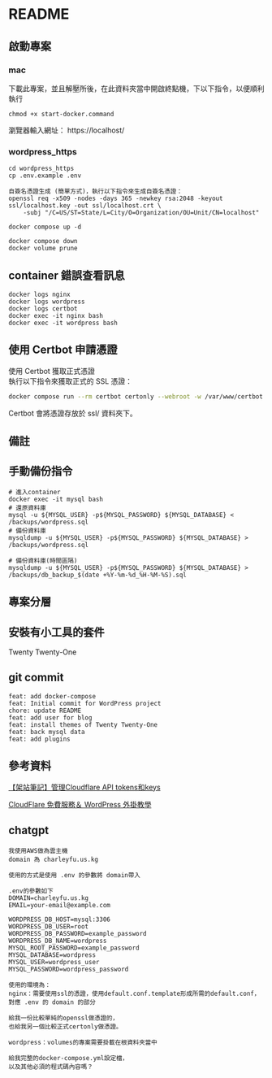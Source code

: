 # README
## 啟動專案 
<!-- ### wordpress_docker
~~~
cd wordpress_https
cp .env.example .env
docker compose up -d

瀏覽器輸入網址：
http://localhost/wp-admin/install.php

docker compose down
docker volume prune
~~~ -->

### mac
下載此專案，並且解壓所後，在此資料夾當中開啟終點機，下以下指令，以便順利執行
~~~
chmod +x start-docker.command
~~~

瀏覽器輸入網址： https://localhost/

### wordpress_https
~~~
cd wordpress_https
cp .env.example .env

自簽名憑證生成 (簡單方式)，執行以下指令來生成自簽名憑證：
openssl req -x509 -nodes -days 365 -newkey rsa:2048 -keyout ssl/localhost.key -out ssl/localhost.crt \
    -subj "/C=US/ST=State/L=City/O=Organization/OU=Unit/CN=localhost"

docker compose up -d

docker compose down
docker volume prune
~~~

## container 錯誤查看訊息
~~~
docker logs nginx
docker logs wordpress
docker logs certbot
docker exec -it nginx bash
docker exec -it wordpress bash
~~~

## 使用 Certbot 申請憑證

使用 Certbot 獲取正式憑證  
執行以下指令來獲取正式的 SSL 憑證：
~~~bash
docker compose run --rm certbot certonly --webroot -w /var/www/certbot -d $DOMAIN --email $EMAIL --agree-tos --no-eff-email --force-renewal
~~~

Certbot 會將憑證存放於 ssl/ 資料夾下。

## 備註

## 手動備份指令
~~~
# 進入container
docker exec -it mysql bash
# 還原資料庫
mysql -u ${MYSQL_USER} -p${MYSQL_PASSWORD} ${MYSQL_DATABASE} < /backups/wordpress.sql
# 備份資料庫
mysqldump -u ${MYSQL_USER} -p${MYSQL_PASSWORD} ${MYSQL_DATABASE} > /backups/wordpress.sql

# 備份資料庫(時間區隔)
mysqldump -u ${MYSQL_USER} -p${MYSQL_PASSWORD} ${MYSQL_DATABASE} > /backups/db_backup_$(date +%Y-%m-%d_%H-%M-%S).sql
~~~

## 專案分層

## 安裝有小工具的套件
Twenty Twenty-One

## git commit
~~~
feat: add docker-compose
feat: Initial commit for WordPress project
chore: update README
feat: add user for blog
feat: install themes of Twenty Twenty-One
feat: back mysql data
feat: add plugins
~~~

## 參考資料
[【架站筆記】管理Cloudflare API tokens和keys](https://abigalefocus.medium.com/%E6%9E%B6%E7%AB%99%E7%AD%86%E8%A8%98-%E7%AE%A1%E7%90%86cloudflare-api-tokens%E5%92%8Ckeys-1bd6ad24883e)

[CloudFlare 免費服務＆ WordPress 外掛教學](https://host.com.tw/cloudflare)

## chatgpt
~~~
我使用AWS做為雲主機
domain 為 charleyfu.us.kg

使用的方式是使用 .env 的參數將 domain帶入

.env的參數如下
DOMAIN=charleyfu.us.kg
EMAIL=your-email@example.com

WORDPRESS_DB_HOST=mysql:3306
WORDPRESS_DB_USER=root
WORDPRESS_DB_PASSWORD=example_password
WORDPRESS_DB_NAME=wordpress
MYSQL_ROOT_PASSWORD=example_password
MYSQL_DATABASE=wordpress
MYSQL_USER=wordpress_user
MYSQL_PASSWORD=wordpress_password

使用的環境為：
nginx：需要使用ssl的憑證，使用default.conf.template形成所需的default.conf，對應 .env 的 domain 的部分

給我一份比較單純的openssl做憑證的，
也給我另一個比較正式certonly做憑證。

wordpress：volumes的專案需要掛載在根資料夾當中

給我完整的docker-compose.yml設定檔，
以及其他必須的程式碼內容嗎？
~~~
